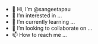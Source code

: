 - 👋 Hi, I’m @sangeetapau
- 👀 I’m interested in ...
- 🌱 I’m currently learning ...
- 💞️ I’m looking to collaborate on ...
- 📫 How to reach me ...

<!---
sangeetapau/sangeetapau is a ✨ special ✨ repository because its `README.md` (this file) appears on your GitHub profile.
You can click the Preview link to take a look at your changes.
--->
